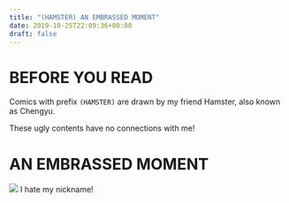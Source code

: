 ```yaml
---
title: "(HAMSTER) AN EMBRASSED MOMENT"
date: 2019-10-25T22:09:36+08:00
draft: false
---
```


# BEFORE YOU READ
Comics with prefix `(HAMSTER)` are drawn by my friend Hamster, also known as Chengyu.

These ugly contents have no connections with me!
# AN EMBRASSED MOMENT
![](http://cdn.nemoworks.info/ycao.cc/images/H/AN-EMBRASSED-MOMENT.jpg)
I hate my nickname!